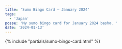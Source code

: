 ```yaml
---
title: 'Sumo Bingo Card – January 2024'
tags:
  - 'Japan'
posse: 'My sumo bingo card for January 2024 basho. '
date: '2024-01-13'
---
```


{% include "partials/sumo-bingo-card.html" %}